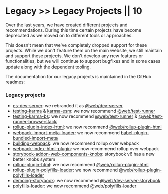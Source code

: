 # Legacy >> Legacy Projects || 10

Over the last years, we have created different projects and recommendations. During this time certain projects have become deprecated as we moved on to different tools or approaches.

This doesn't mean that we've completely dropped support for these projects. While we don't feature them on the main website, we still maintain and support these projects. We don't develop any new features or functionalities, but we will continue to support bugfixes and in some cases update along with the dependent tooling.

The documentation for our legacy projects is maintained in the GitHub readmes:

### Legacy projects

- [es-dev-server](https://github.com/open-wc/es-dev-server): we rebranded it as [@web/dev-server](https://modern-web.dev/docs/dev-server/overview/)
- [testing-karma](https://github.com/open-wc/legacy/tree/master/packages/testing-karma) & [karma-esm](https://github.com/open-wc/legacy/tree/master/packages/karma-esm): we now recommend [@web/test-runner](https://modern-web.dev/docs/test-runner/overview/)
- [testing-karma-bs](https://github.com/open-wc/legacy/tree/master/packages/testing-karma-bs): we now recommend [@web/test-runner](https://modern-web.dev/docs/test-runner/overview/) & [@web/test-runner-browserstack](https://modern-web.dev/docs/test-runner/browser-launchers/browserstack/)
- [rollup-plugin-index-html](https://github.com/open-wc/legacy/tree/master/packages/rollup-plugin-index-html): we now recommend [@web/rollup-plugin-html](https://modern-web.dev/docs/building/rollup-plugin-html/)
- [webpack-import-meta-loader](https://github.com/open-wc/legacy/tree/master/packages/webpack-import-meta-loader): we now recommend [babel-plugin-bundled-import-meta](https://www.npmjs.com/package/babel-plugin-bundled-import-meta)
- [building-webpack](https://github.com/open-wc/legacy/tree/master/packages/building-webpack): we now recommend rollup over webpack
- [webpack-index-html-plugin](https://github.com/open-wc/legacy/tree/master/packages/webpack-index-html-plugin): we now recommend rollup over webpack
- [storybook-addon-web-components-knobs](https://github.com/open-wc/legacy/tree/master/packages/storybook-addon-web-components-knobs): storybook v6 has a new better knobs system
- [rollup-plugin-html](https://github.com/open-wc/legacy/tree/master/packages/rollup-plugin-html): we now recommend [@web/rollup-plugin-html](https://modern-web.dev/docs/building/rollup-plugin-html/)
- [rollup-plugin-polyfills-loader](https://github.com/open-wc/legacy/tree/master/packages/rollup-plugin-polyfills-loader): we now recommend [@web/rollup-plugin-polyfills-loader](https://modern-web.dev/docs/building/rollup-plugin-polyfills-loader/)
- [demoing-storybook](https://github.com/open-wc/legacy/tree/master/packages/demoing-storybook): we now recommend [@web/dev-server-storybook](https://modern-web.dev/docs/dev-server/plugins/storybook/)
- [polyfills-loader](https://github.com/open-wc/legacy/tree/master/packages/polyfills-loader): we now recommend [@web/polyfills-loader](https://modern-web.dev/docs/building/polyfills-loader/)
